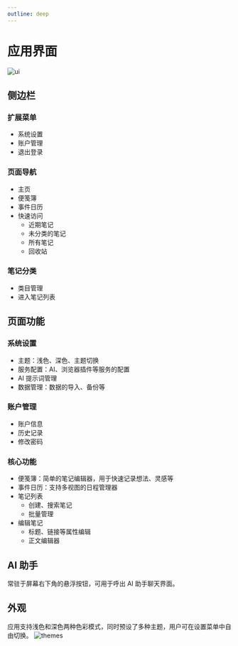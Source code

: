 ```yaml
---
outline: deep
---
```


# 应用界面

![ui](/ui.png)

## 侧边栏

### 扩展菜单

- 系统设置
- 账户管理
- 退出登录

### 页面导航

- 主页
- 便笺簿
- 事件日历
- 快速访问
  - 近期笔记
  - 未分类的笔记
  - 所有笔记
  - 回收站

### 笔记分类

- 类目管理
- 进入笔记列表

## 页面功能

### 系统设置

- 主题：浅色、深色、主题切换
- 服务配置：AI、浏览器插件等服务的配置
- AI 提示词管理
- 数据管理：数据的导入、备份等

### 账户管理

- 账户信息
- 历史记录
- 修改密码

### 核心功能

- 便笺簿：简单的笔记编辑器，用于快速记录想法、灵感等
- 事件日历：支持多视图的日程管理器
- 笔记列表
  - 创建、搜索笔记
  - 批量管理
- 编辑笔记
  - 标题、链接等属性编辑
  - 正文编辑器

## AI 助手

常驻于屏幕右下角的悬浮按钮，可用于呼出 AI 助手聊天界面。

## 外观

应用支持浅色和深色两种色彩模式，同时预设了多种主题，用户可在设置菜单中自由切换。
![themes](/themes.png)
